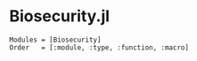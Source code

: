 # Biosecurity.jl

```@autodocs
Modules = [Biosecurity]
Order   = [:module, :type, :function, :macro]
```
